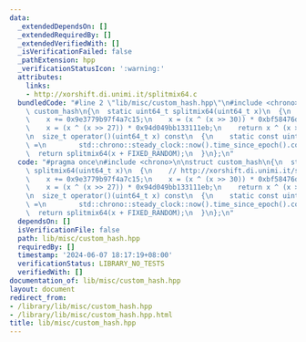 ```yaml
---
data:
  _extendedDependsOn: []
  _extendedRequiredBy: []
  _extendedVerifiedWith: []
  _isVerificationFailed: false
  _pathExtension: hpp
  _verificationStatusIcon: ':warning:'
  attributes:
    links:
    - http://xorshift.di.unimi.it/splitmix64.c
  bundledCode: "#line 2 \"lib/misc/custom_hash.hpp\"\n#include <chrono>\n\nstruct\
    \ custom_hash\n{\n  static uint64_t splitmix64(uint64_t x)\n  {\n    // http://xorshift.di.unimi.it/splitmix64.c\n\
    \    x += 0x9e3779b97f4a7c15;\n    x = (x ^ (x >> 30)) * 0xbf58476d1ce4e5b9;\n\
    \    x = (x ^ (x >> 27)) * 0x94d049bb133111eb;\n    return x ^ (x >> 31);\n  }\n\
    \n  size_t operator()(uint64_t x) const\n  {\n    static const uint64_t FIXED_RANDOM\
    \ =\n        std::chrono::steady_clock::now().time_since_epoch().count();\n  \
    \  return splitmix64(x + FIXED_RANDOM);\n  }\n};\n"
  code: "#pragma once\n#include <chrono>\n\nstruct custom_hash\n{\n  static uint64_t\
    \ splitmix64(uint64_t x)\n  {\n    // http://xorshift.di.unimi.it/splitmix64.c\n\
    \    x += 0x9e3779b97f4a7c15;\n    x = (x ^ (x >> 30)) * 0xbf58476d1ce4e5b9;\n\
    \    x = (x ^ (x >> 27)) * 0x94d049bb133111eb;\n    return x ^ (x >> 31);\n  }\n\
    \n  size_t operator()(uint64_t x) const\n  {\n    static const uint64_t FIXED_RANDOM\
    \ =\n        std::chrono::steady_clock::now().time_since_epoch().count();\n  \
    \  return splitmix64(x + FIXED_RANDOM);\n  }\n};\n"
  dependsOn: []
  isVerificationFile: false
  path: lib/misc/custom_hash.hpp
  requiredBy: []
  timestamp: '2024-06-07 18:17:19+08:00'
  verificationStatus: LIBRARY_NO_TESTS
  verifiedWith: []
documentation_of: lib/misc/custom_hash.hpp
layout: document
redirect_from:
- /library/lib/misc/custom_hash.hpp
- /library/lib/misc/custom_hash.hpp.html
title: lib/misc/custom_hash.hpp
---
```

